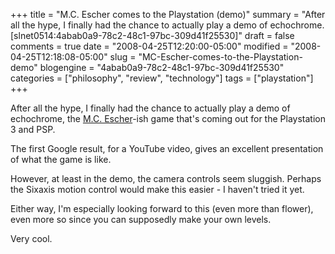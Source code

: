 +++
title = "M.C. Escher comes to the Playstation (demo)"
summary = "After all the hype, I finally had the chance to actually play a demo of echochrome. [slnet0514:4abab0a9-78c2-48c1-97bc-309d41f25530]"
draft = false
comments = true
date = "2008-04-25T12:20:00-05:00"
modified = "2008-04-25T12:18:08-05:00"
slug = "MC-Escher-comes-to-the-Playstation-demo"
blogengine = "4abab0a9-78c2-48c1-97bc-309d41f25530"
categories = ["philosophy", "review", "technology"]
tags = ["playstation"]
+++

<p>
After all the hype, I finally had the chance to actually play a demo of echochrome, the <a href="http://www.mcescher.com/" target="_blank">M.C. Escher</a>-ish game that&#39;s coming out for the Playstation 3 and PSP. 
</p>
<p>
The first Google result, for a YouTube video, gives&nbsp;an excellent presentation of what the game is like. 
</p>
<p>
However, at least in the demo, the camera controls seem sluggish. Perhaps the Sixaxis motion control would make this easier - I haven&#39;t tried it yet. 
</p>
<p>
Either way, I&#39;m especially looking forward to this (even more than flower), even more so since you can supposedly make your own levels. 
</p>
<p>
Very cool. 
</p>

